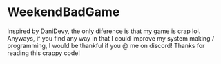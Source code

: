 # WeekendBadGame

Inspired by DaniDevy, the only diference is that my game is crap lol.
Anyways, if you find any way in that I could improve my system making / programming, I would be thankful if you @ me on discord!
Thanks for reading this crappy code!
